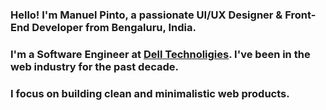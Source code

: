 ### Hello! I'm Manuel Pinto, a passionate UI/UX Designer & Front-End Developer from Bengaluru, India.

### I'm a Software Engineer at [Dell Technoligies](https://www.delltechnologies.com/). I've been in the web industry for the past decade.
### I focus on building clean and minimalistic web products.

<!--
**P1N2O/P1N2O** is a ✨ _special_ ✨ repository because its `README.md` (this file) appears on your GitHub profile.

Here are some ideas to get you started:

- 🔭 I’m currently working on ...
- 🌱 I’m currently learning ...
- 👯 I’m looking to collaborate on ...
- 🤔 I’m looking for help with ...
- 💬 Ask me about ...
- 📫 How to reach me: ...
- 😄 Pronouns: ...
- ⚡ Fun fact: ...
-->
